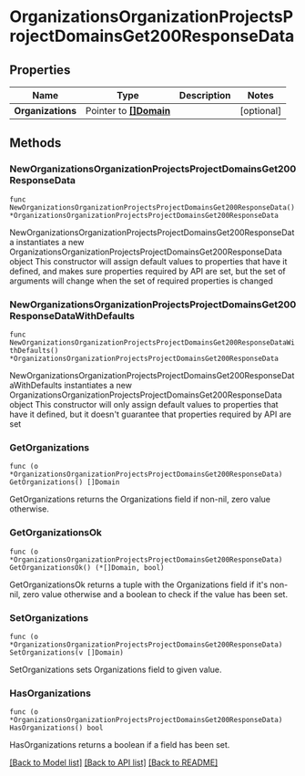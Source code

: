 # OrganizationsOrganizationProjectsProjectDomainsGet200ResponseData

## Properties

Name | Type | Description | Notes
------------ | ------------- | ------------- | -------------
**Organizations** | Pointer to [**[]Domain**](Domain.md) |  | [optional] 

## Methods

### NewOrganizationsOrganizationProjectsProjectDomainsGet200ResponseData

`func NewOrganizationsOrganizationProjectsProjectDomainsGet200ResponseData() *OrganizationsOrganizationProjectsProjectDomainsGet200ResponseData`

NewOrganizationsOrganizationProjectsProjectDomainsGet200ResponseData instantiates a new OrganizationsOrganizationProjectsProjectDomainsGet200ResponseData object
This constructor will assign default values to properties that have it defined,
and makes sure properties required by API are set, but the set of arguments
will change when the set of required properties is changed

### NewOrganizationsOrganizationProjectsProjectDomainsGet200ResponseDataWithDefaults

`func NewOrganizationsOrganizationProjectsProjectDomainsGet200ResponseDataWithDefaults() *OrganizationsOrganizationProjectsProjectDomainsGet200ResponseData`

NewOrganizationsOrganizationProjectsProjectDomainsGet200ResponseDataWithDefaults instantiates a new OrganizationsOrganizationProjectsProjectDomainsGet200ResponseData object
This constructor will only assign default values to properties that have it defined,
but it doesn't guarantee that properties required by API are set

### GetOrganizations

`func (o *OrganizationsOrganizationProjectsProjectDomainsGet200ResponseData) GetOrganizations() []Domain`

GetOrganizations returns the Organizations field if non-nil, zero value otherwise.

### GetOrganizationsOk

`func (o *OrganizationsOrganizationProjectsProjectDomainsGet200ResponseData) GetOrganizationsOk() (*[]Domain, bool)`

GetOrganizationsOk returns a tuple with the Organizations field if it's non-nil, zero value otherwise
and a boolean to check if the value has been set.

### SetOrganizations

`func (o *OrganizationsOrganizationProjectsProjectDomainsGet200ResponseData) SetOrganizations(v []Domain)`

SetOrganizations sets Organizations field to given value.

### HasOrganizations

`func (o *OrganizationsOrganizationProjectsProjectDomainsGet200ResponseData) HasOrganizations() bool`

HasOrganizations returns a boolean if a field has been set.


[[Back to Model list]](../README.md#documentation-for-models) [[Back to API list]](../README.md#documentation-for-api-endpoints) [[Back to README]](../README.md)


